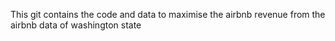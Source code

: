 This git contains the code and data to maximise the airbnb revenue from the airbnb data of washington state
